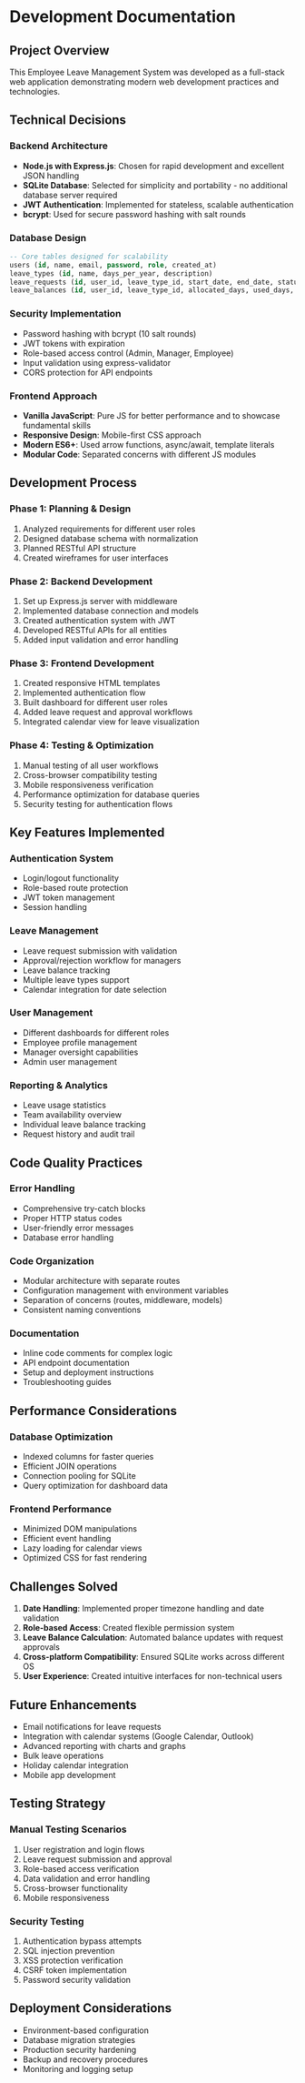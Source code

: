# Development Documentation

## Project Overview

This Employee Leave Management System was developed as a full-stack web application demonstrating modern web development practices and technologies.

## Technical Decisions

### Backend Architecture
- **Node.js with Express.js**: Chosen for rapid development and excellent JSON handling
- **SQLite Database**: Selected for simplicity and portability - no additional database server required
- **JWT Authentication**: Implemented for stateless, scalable authentication
- **bcrypt**: Used for secure password hashing with salt rounds

### Database Design
```sql
-- Core tables designed for scalability
users (id, name, email, password, role, created_at)
leave_types (id, name, days_per_year, description)
leave_requests (id, user_id, leave_type_id, start_date, end_date, status, reason, created_at)
leave_balances (id, user_id, leave_type_id, allocated_days, used_days, remaining_days)
```

### Security Implementation
- Password hashing with bcrypt (10 salt rounds)
- JWT tokens with expiration
- Role-based access control (Admin, Manager, Employee)
- Input validation using express-validator
- CORS protection for API endpoints

### Frontend Approach
- **Vanilla JavaScript**: Pure JS for better performance and to showcase fundamental skills
- **Responsive Design**: Mobile-first CSS approach
- **Modern ES6+**: Used arrow functions, async/await, template literals
- **Modular Code**: Separated concerns with different JS modules

## Development Process

### Phase 1: Planning & Design
1. Analyzed requirements for different user roles
2. Designed database schema with normalization
3. Planned RESTful API structure
4. Created wireframes for user interfaces

### Phase 2: Backend Development
1. Set up Express.js server with middleware
2. Implemented database connection and models
3. Created authentication system with JWT
4. Developed RESTful APIs for all entities
5. Added input validation and error handling

### Phase 3: Frontend Development
1. Created responsive HTML templates
2. Implemented authentication flow
3. Built dashboard for different user roles
4. Added leave request and approval workflows
5. Integrated calendar view for leave visualization

### Phase 4: Testing & Optimization
1. Manual testing of all user workflows
2. Cross-browser compatibility testing
3. Mobile responsiveness verification
4. Performance optimization for database queries
5. Security testing for authentication flows

## Key Features Implemented

### Authentication System
- Login/logout functionality
- Role-based route protection
- JWT token management
- Session handling

### Leave Management
- Leave request submission with validation
- Approval/rejection workflow for managers
- Leave balance tracking
- Multiple leave types support
- Calendar integration for date selection

### User Management
- Different dashboards for different roles
- Employee profile management
- Manager oversight capabilities
- Admin user management

### Reporting & Analytics
- Leave usage statistics
- Team availability overview
- Individual leave balance tracking
- Request history and audit trail

## Code Quality Practices

### Error Handling
- Comprehensive try-catch blocks
- Proper HTTP status codes
- User-friendly error messages
- Database error handling

### Code Organization
- Modular architecture with separate routes
- Configuration management with environment variables
- Separation of concerns (routes, middleware, models)
- Consistent naming conventions

### Documentation
- Inline code comments for complex logic
- API endpoint documentation
- Setup and deployment instructions
- Troubleshooting guides

## Performance Considerations

### Database Optimization
- Indexed columns for faster queries
- Efficient JOIN operations
- Connection pooling for SQLite
- Query optimization for dashboard data

### Frontend Performance
- Minimized DOM manipulations
- Efficient event handling
- Lazy loading for calendar views
- Optimized CSS for fast rendering

## Challenges Solved

1. **Date Handling**: Implemented proper timezone handling and date validation
2. **Role-based Access**: Created flexible permission system
3. **Leave Balance Calculation**: Automated balance updates with request approvals
4. **Cross-platform Compatibility**: Ensured SQLite works across different OS
5. **User Experience**: Created intuitive interfaces for non-technical users

## Future Enhancements

- Email notifications for leave requests
- Integration with calendar systems (Google Calendar, Outlook)
- Advanced reporting with charts and graphs
- Bulk leave operations
- Holiday calendar integration
- Mobile app development

## Testing Strategy

### Manual Testing Scenarios
1. User registration and login flows
2. Leave request submission and approval
3. Role-based access verification
4. Data validation and error handling
5. Cross-browser functionality
6. Mobile responsiveness

### Security Testing
1. Authentication bypass attempts
2. SQL injection prevention
3. XSS protection verification
4. CSRF token implementation
5. Password security validation

## Deployment Considerations

- Environment-based configuration
- Database migration strategies
- Production security hardening
- Backup and recovery procedures
- Monitoring and logging setup
